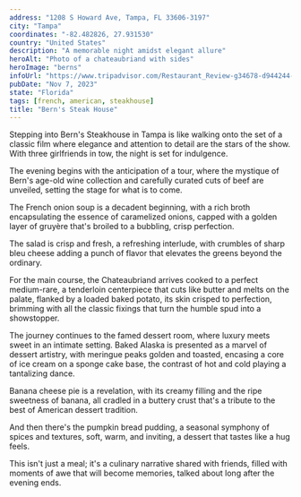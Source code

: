 ```yaml
---
address: "1208 S Howard Ave, Tampa, FL 33606-3197"
city: "Tampa"
coordinates: "-82.482826, 27.931530"
country: "United States"
description: "A memorable night amidst elegant allure"
heroAlt: "Photo of a chateaubriand with sides"
heroImage: "berns"
infoUrl: "https://www.tripadvisor.com/Restaurant_Review-g34678-d944244-Reviews-Bern_s_Steak_House-Tampa_Florida.html"
pubDate: "Nov 7, 2023"
state: "Florida"
tags: [french, american, steakhouse]
title: "Bern's Steak House"
---
```


Stepping into Bern's Steakhouse in Tampa is like walking onto the set of a classic film where elegance and attention to detail are the stars of the show. With three girlfriends in tow, the night is set for indulgence.

The evening begins with the anticipation of a tour, where the mystique of Bern's age-old wine collection and carefully curated cuts of beef are unveiled, setting the stage for what is to come.

The French onion soup is a decadent beginning, with a rich broth encapsulating the essence of caramelized onions, capped with a golden layer of gruyère that's broiled to a bubbling, crisp perfection.

The salad is crisp and fresh, a refreshing interlude, with crumbles of sharp bleu cheese adding a punch of flavor that elevates the greens beyond the ordinary.

For the main course, the Chateaubriand arrives cooked to a perfect medium-rare, a tenderloin centerpiece that cuts like butter and melts on the palate, flanked by a loaded baked potato, its skin crisped to perfection, brimming with all the classic fixings that turn the humble spud into a showstopper.

The journey continues to the famed dessert room, where luxury meets sweet in an intimate setting. Baked Alaska is presented as a marvel of dessert artistry, with meringue peaks golden and toasted, encasing a core of ice cream on a sponge cake base, the contrast of hot and cold playing a tantalizing dance.

Banana cheese pie is a revelation, with its creamy filling and the ripe sweetness of banana, all cradled in a buttery crust that's a tribute to the best of American dessert tradition.

And then there's the pumpkin bread pudding, a seasonal symphony of spices and textures, soft, warm, and inviting, a dessert that tastes like a hug feels.

This isn't just a meal; it's a culinary narrative shared with friends, filled with moments of awe that will become memories, talked about long after the evening ends.
